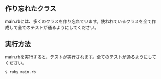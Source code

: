 ## 作り忘れたクラス
main.rbには、多くのクラスを作り忘れています。使われているクラスを全て作成して全てのテストが通るようにしてください。

## 実行方法
main.rbを実行すると、テストが実行されます。全てのテストが通るようにしてください。

```sh
$ ruby main.rb
```